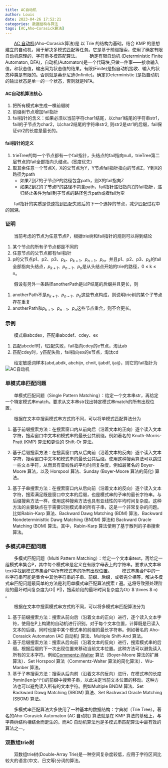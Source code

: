 ```yaml
---
title: AC自动机
author: Louis
date: 2023-04-26 17:52:21
categories: 数据结构与算法
tags: [AC,Aho–Corasick算法]
---
```

&emsp;&emsp;[AC 自动机](https://oi-wiki.org/string/ac-automaton/)(Aho–Corasick算法)是 以 Trie 的结构为基础，结合 KMP 的思想 建立的自动机，用于解决多模式匹配等任务。它是基于前缀搜索，使用了确定有限自动机原理的，字符串多模匹配算法。
&emsp;&emsp;确定有限自动机 (Deterministic Finite Automaton, DFA)，自动机(Automaton)是一个代码块,只做一件事——接收输入值，和状态值，输出同为状态值的结果。有限(Finite)是指自动机接收、输入的状态种类是有限的。否则就是英菲尼迪(Infinite)。确定(Deterministic )是指自动机的输出状态是单一的一个状态，否则就是NFA。

#### AC自动机算法核心

1. 把所有模式串生成一棵前缀树
2. 前缀树节点增加fail指针
3. fail指针的含义：如果必须以当前字符char1结尾，以char1结尾的字符串str1，fail的子节点为char2，以char2结尾的字符串str2, 则str2是str1的后缀，fail保证str2的长度是最长的。

#### fail指针的定义

1. trieTree的每一个节点都有一个fail指针，头结点的fail指向null，trieTree第二层节点的fail全部指向头结点。(宽度优先)
2. 取其余任意一个节点X，X的父节点为Y，Y节点fail指针指向的节点Z，Y到X的路径为path
    - 如果Z到Z的子节点P的路径包含path，则X的fail指向Z
    - 如果Z到Z的子节点P的路径不包含path，fail指针递归指向Z的fail指针，递归终止条件为fail到子节点的路径包含path或者fail为空

&emsp;&emsp;fail指针的实质是快速找到匹配失败后的下一个选择的节点，减少匹配过程中的回溯。

### 证明

&emsp;&emsp;当前考虑的节点为任意节点P，根据trie树和fail指针的规则可以得到结论

1. 某个节点的所有子节点都是不同的
2. 任意节点的父节点都有fail指针
3. p的父节点p1、p2、p3、$p_k$、$p_{k+1}$、$p_{n-1}$、$p_n$，并且p1、p2、p3、$p_k$的fail全部指向头结点，$p_{k+1}$、$p_{n-1}$、$p_n$是从头结点开始的trie的路径，0 &le; k &le; n。

&emsp;&emsp;假设有另外一条路径anotherPath是以P结尾的后缀并且更长，则

1. anotherPath不是$p_{k+1}$、$p_{n-1}$、$p_n$这些节点构成，则说明trie树的某个子节点存在重复
2. anotherPath和$p_{k+1}$、$p_{n-1}$、$p_n$这些节点重合，则不会更长。

### 示例

&emsp;&emsp;模式串abcdex，匹配串abcdef、cdey、ex

1. 匹配abcdef时，f匹配失败，fail指向cdey的e节点，淘汰ab
2. 匹配cdey时，y匹配失败，fail指向ex的e节点，淘汰cd

&emsp;&emsp;给定敏感词样本{abd,abdk, abchijn, chnit, ijabdf, ijaij}，则它的fail指针为
![AC自动机](https://www.goodserendipity.com/asserts/data-structures-and-algorithms/AC-automaton-fail.png)

### 单模式串匹配问题

&emsp;&emsp;单模式匹配问题（Single Pattern Matching）：给定一个文本串str，再给定一个特定模式串match。要求从文本串str找出特定模式串match的所有出现位置。

&emsp;&emsp;根据在文本中搜索模式串方式的不同，可以将单模式匹配算法分为

1. 基于前缀搜索方法：在搜索窗口内从前向后（沿着文本的正向）逐个读入文本字符，搜索窗口中文本和模式串的最长公共前缀。例如著名的 Knuth-Morris-Pratt (KMP) 算法和更快的 Shift-Or 算法。

2. 基于后缀搜索方法：在搜索窗口内从后向前（沿着文本的反向）逐个读入文本字符，搜索窗口中文本和模式串的最长公共后缀。使用这种搜索算法可以跳过一些文本字符，从而具有亚线性的平均时间复杂度。例如最著名的 Boyer-Moore 算法，以及 Horspool 算法、Sunday (Boyer-Moore 算法的简化) 算法。

3. 基于子串搜索方法：在搜索窗口内从后向前（沿着文本的反向）逐个读入文本字符，搜索满足既是窗口中文本的后缀，也是模式串的子串的最长字符串。与后缀搜索方法一样，使用这种搜索方法也具有亚线性的平均时间复杂度。这种方法的主要缺点在于需要识别模式串的所有子串，这是一个非常复杂的问题。比如Rabin-Karp 算法、Backward Dawg Matching (BDM) 算法、Backward Nondeterministtic Dawg Matching (BNDM) 算法和 Backward Oracle Matching (BOM) 算法。其中，Rabin-Karp 算法使用了基于散列的子串搜索算法。

### 多模式串匹配问题

&emsp;&emsp;多模式匹配问题（Multi Pattern Matching）：给定一个文本串text，再给定一组模式串集合P，其中每个模式串是定义在有限字母表上的字符串。要求从文本串text中找到模式串集合P中所有模式串的所有出现位置。
&emsp;&emsp;模式串集合P中的一些字符串可能是集合中其他字符串的子串、前缀、后缀，或者完全相等。解决多模式串匹配问题最简单的方法是利用单模式串匹配算法搜索 r 遍。这将导致预处理阶段的最坏时间复杂度为O(| P|)，搜索阶段的最坏时间复杂度为O(r $ \times $ n)
。

&emsp;&emsp;根据在文本中搜索模式串方式的不同，可以将多模式串匹配算法分为

1. 基于前缀搜索方法：搜索从前向后（沿着文本的正向）进行，逐个读入文本字符，使用在P上构建的自动机进行识别。对于每个文本位置，计算既是已读入文本的后缀，同时也是中某个模式串的前缀的最长字符串。例如著名的 Aho-Corasick Automaton (AC 自动机) 算法、Multiple Shift-And 算法。
2. 基于后缀搜索方法：搜索从后向前（沿着文本的反向）进行，搜索模式串的后缀。根据后缀的下一次出现位置来移动当前文本位置。这种方法可以避免读入所有的文本字符。例如[Commentz-Walter](https://en.wikipedia.org/wiki/Commentz-Walter_algorithm) 算法（Boyer-Moore 算法的扩展算法）、Set Horspool 算法（Commentz-Walter 算法的简化算法）、Wu-Manber 算法。
3. 基于子串搜索方法：搜索从后向前（沿着文本的反向）进行，在模式串的长度为min(len(p^i^))的前缀中搜索子串，以此决定当前文本位置的移动。这种方法也可以避免读入所有的文本字符。例如Multiple BNDM 算法、Set Backward Dawg Matching (SBDM) 算法、Set Backwrad Oracle Matching (SBOM) 算法。

&emsp;&emsp;多模式串匹配算法大多使用了一种基本的数据结构：字典树（Trie Tree）。著名的Aho-Corasick Automaton (AC 自动机) 算法就是在 KMP 算法的基础上，与字典树结构相结合而诞生的。而AC 自动机算法也是多模式串匹配算法中最有效的算法之一。

### 双数组trie树

&emsp;&emsp;双数组trie树(Double-Array Trie)是一种空间复杂度较低，应用于字符区间比较大的语言(中文、日文等)分词的算法。
